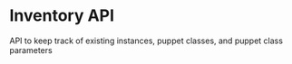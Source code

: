 # Inventory API

API to keep track of existing instances, puppet classes, and puppet class parameters